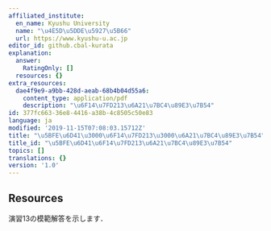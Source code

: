 ```yaml
---
affiliated_institute:
  en_name: Kyushu University
  name: "\u4E5D\u5DDE\u5927\u5B66"
  url: https://www.kyushu-u.ac.jp
editor_id: github.cbal-kurata
explanation:
  answer:
    RatingOnly: []
  resources: {}
extra_resources:
  dae4f9e9-a9bb-428d-aeab-68b4b04d55a6:
    content_type: application/pdf
    description: "\u6F14\u7FD213\u6A21\u7BC4\u89E3\u7B54"
id: 377fc663-36e8-4416-a38b-4c8505c50e83
language: ja
modified: '2019-11-15T07:08:03.15712Z'
title: "\u5BFE\u6D41\u3000\u6F14\u7FD213\u3000\u6A21\u7BC4\u89E3\u7B54"
title_id: "\u5BFE\u6D41\u6F14\u7FD213\u6A21\u7BC4\u89E3\u7B54"
topics: []
translations: {}
version: '1.0'
---
```


## Resources
演習13の模範解答を示します．

